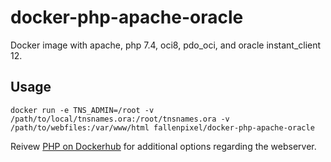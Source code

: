 # docker-php-apache-oracle

Docker image with apache, php 7.4, oci8, pdo_oci, and oracle instant_client 12.

## Usage
``` 
docker run -e TNS_ADMIN=/root -v /path/to/local/tnsnames.ora:/root/tnsnames.ora -v /path/to/webfiles:/var/www/html fallenpixel/docker-php-apache-oracle 
```
Reivew [PHP on Dockerhub](https://hub.docker.com/_/php) for additional options regarding the webserver.
